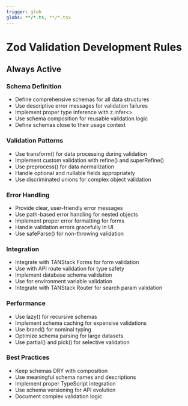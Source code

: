 ```yaml
---
trigger: glob
globs: **/*.ts, **/*.tsx
---
```


# Zod Validation Development Rules

## Always Active

### Schema Definition
- Define comprehensive schemas for all data structures
- Use descriptive error messages for validation failures
- Implement proper type inference with z.infer<>
- Use schema composition for reusable validation logic
- Define schemas close to their usage context

### Validation Patterns
- Use transform() for data processing during validation
- Implement custom validation with refine() and superRefine()
- Use preprocess() for data normalization
- Handle optional and nullable fields appropriately
- Use discriminated unions for complex object validation

### Error Handling
- Provide clear, user-friendly error messages
- Use path-based error handling for nested objects
- Implement proper error formatting for forms
- Handle validation errors gracefully in UI
- Use safeParse() for non-throwing validation

### Integration
- Integrate with TANStack Forms for form validation
- Use with API route validation for type safety
- Implement database schema validation
- Use for environment variable validation
- Integrate with TANStack Router for search param validation

### Performance
- Use lazy() for recursive schemas
- Implement schema caching for expensive validations
- Use brand() for nominal typing
- Optimize schema parsing for large datasets
- Use partial() and pick() for selective validation

### Best Practices
- Keep schemas DRY with composition
- Use meaningful schema names and descriptions
- Implement proper TypeScript integration
- Use schema versioning for API evolution
- Document complex validation logic
